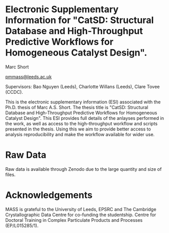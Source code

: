 # Electronic Supplementary Information for "CatSD: Structural Database and High-Throughput Predictive Workflows for Homogeneous Catalyst Design".

Marc Short

pmmass@leeds.ac.uk

Supervisors: Bao Nguyen (Leeds), Charlotte Willans (Leeds), Clare Tovee (CCDC).

This is the electronic supplementary information (ESI) associated with the Ph.D. thesis of Marc A.S. Short. The thesis title is "CatSD: Structural Database and High-Throughput Predictive Workflows for Homogeneous Catalyst Design". This ESI provides full details of the anlayses performed in the work, as well as access to the high-throughput workflow and scripts presented in the thesis. Using this we aim to provide better access to analysis reproducibility and make the workflow available for wider use.

# Raw Data

Raw data is available through Zenodo due to the large quantity and size of files.


# Acknowledgements
MASS is grateful to the University of Leeds, EPSRC and The Cambridge Crystallographic Data Centre for co-funding the studentship. Centre for Doctoral Training in Complex Particulate Products and Processes (EP/L015285/1).
